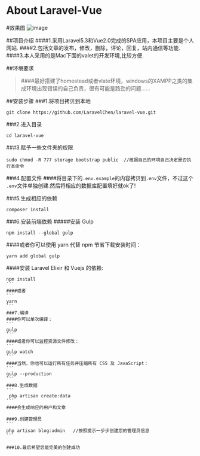 
# About Laravel-Vue
#效果图
![image](https://github.com/LaravelChen/laravel-vue/raw/master/public/picture/laravelvue.png)

##项目介绍
####1.采用Laravel5.3和Vue2.0完成的SPA应用，本项目主要是个人网站.
####2.包括文章的发布，修改，删除，评论，回复，站内通信等功能.
####3.本人采用的是Mac下面的valet的开发环境,比较方便.

##环境要求
>####最好搭建了homestead或者vlate环境，windows的XAMPP之类的集成环境出现错误的自己负责，很有可能是路劲的问题......

##安装步骤
###1.将项目拷贝到本地
```
git clone https://github.com/LaravelChen/laravel-vue.git
```
###2.进入目录
```
cd laravel-vue
```
###3.赋予一些文件夹的权限
```
sudo chmod -R 777 storage bootstrap public  //根据自己的环境自己决定是否执行本命令
```

###4.配置文件
####将目录下的```.env.example```的内容拷贝到```.env```文件，不过这个  ```.env```文件单独创建.然后将相应的数据库配置填好就ok了!

###5.生成相应的依赖
```
composer install
```

###6.安装前端依赖
#####安装 Gulp

```
npm install --global gulp
```
####或者你可以使用 yarn 代替 npm 节省下载安装时间：

```
yarn add global gulp
```
####安装 Laravel Elixir 和 Vuejs 的依赖:
````
npm install
```
####或者
```
yarn
```
###7.编译
####你可以单次编译：
```
gulp
```
####或者你可以监控资源文件修改：
```
gulp watch
```
####当然，你也可以运行所有任务并压缩所有 CSS 及 JavaScript：
```
gulp --production
```
###8.生成数据
```
 php artisan create:data
```
####会生成响应的用户和文章

###9.创建管理员
```
php artisan blog:admin   //按照提示一步步创建您的管理员信息
```

###10.最后希望您能完美的创建成功

